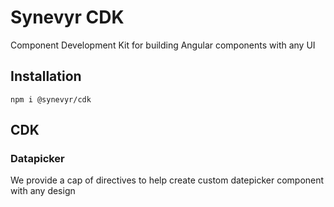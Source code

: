 # Synevyr CDK

Component Development Kit for building Angular components with any UI

## Installation

`npm i @synevyr/cdk`

## CDK

### Datapicker
We provide a cap of directives to help create custom datepicker component with any design
